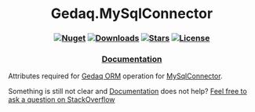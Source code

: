 <h1 align="center">
  <a>Gedaq.MySqlConnector</a>
</h1>

<h3 align="center">

  [![Nuget](https://img.shields.io/nuget/v/Gedaq.MySqlConnector?logo=Gedaq.MySqlConnector)](https://www.nuget.org/packages/Gedaq.MySqlConnector/)
  [![Downloads](https://img.shields.io/nuget/dt/Gedaq.MySqlConnector.svg)](https://www.nuget.org/packages/Gedaq.MySqlConnector/)
  [![Stars](https://img.shields.io/github/stars/SoftStoneDevelop/Gedaq.MySqlConnector?color=brightgreen)](https://github.com/SoftStoneDevelop/Gedaq.MySqlConnector/stargazers)
  [![License](https://img.shields.io/badge/license-MIT-blue.svg)](LICENSE)

</h3>

<h3 align="center">
  <a href="https://github.com/SoftStoneDevelop/Gedaq.MySqlConnector/tree/main/Documentation/Readme.md">Documentation</a>
</h3>

Attributes required for [Gedaq ORM](https://github.com/SoftStoneDevelop/Gedaq) operation for [MySqlConnector](https://github.com/mysql-net/MySqlConnector).

Something is still not clear and [Documentation](https://github.com/SoftStoneDevelop/Gedaq.MySqlConnector/tree/main/Documentation/Readme.md) does not help? [Feel free to ask a question on StackOverflow](https://stackoverflow.com/questions/ask?tags=gedaq,mysqlconnector,c%23)
